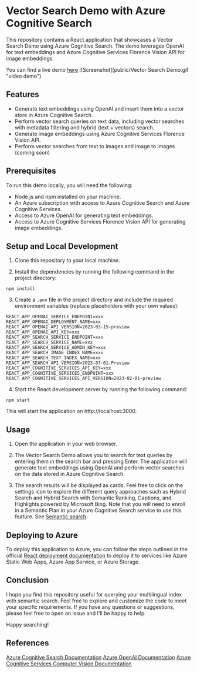 # Vector Search Demo with Azure Cognitive Search

This repository contains a React application that showcases a Vector Search Demo using Azure Cognitive Search. The demo leverages OpenAI for text embeddings and Azure Cognitive Services Florence Vision API for image embeddings. 

You can find a live demo [here](https://gentle-desert-086f73910.3.azurestaticapps.net/#/)
![Screenshot](public/Vector Search Demo.gif "video demo")

## Features

- Generate text embeddings using OpenAI and insert them into a vector store in Azure Cognitive Search.
- Perform vector search queries on text data, including vector searches with metadata filtering and hybrid (text + vectors) search.
- Generate image embeddings using Azure Cognitive Services Florence Vision API.
- Perform vector searches from text to images and image to images (coming soon)

## Prerequisites

To run this demo locally, you will need the following:

- Node.js and npm installed on your machine.
- An Azure subscription with access to Azure Cognitive Search and Azure Cognitive Services.
- Access to Azure OpenAI for generating text embeddings.
- Access to Azure Cognitive Services Florence Vision API for generating image embeddings.

## Setup and Local Development

1. Clone this repository to your local machine.

2. Install the dependencies by running the following command in the project directory:
```
npm install
```

3. Create a `.env` file in the project directory and include the required environment variables (replace placeholders with your own values):

```plaintext
REACT_APP_OPENAI_SERVICE_ENDPOINT=xxx
REACT_APP_OPENAI_DEPLOYMENT_NAME=xxx
REACT_APP_OPENAI_API_VERSION=2023-03-15-preview
REACT_APP_OPENAI_API_KEY=xxx
REACT_APP_SEARCH_SERVICE_ENDPOINT=xxx
REACT_APP_SEARCH_SERVICE_NAME=xxx
REACT_APP_SEARCH_SERVICE_ADMIN_KEY=xxx
REACT_APP_SEARCH_IMAGE_INDEX_NAME=xxx
REACT_APP_SEARCH_TEXT_INDEX_NAME=xxx
REACT_APP_SEARCH_API_VERSION=2023-07-01-Preview
REACT_APP_COGNITIVE_SERVICES_API_KEY=xxx
REACT_APP_COGNITIVE_SERVICES_ENDPOINT=xxx
REACT_APP_COGNITIVE_SERVICES_API_VERSION=2023-02-01-preview
```

4. Start the React development server by running the following command:
```
npm start
```
This will start the application on http://localhost:3000.

## Usage
1. Open the application in your web browser.

2. The Vector Search Demo allows you to search for text queries by entering them in the search bar and pressing Enter. The application will generate text embeddings using OpenAI and perform vector searches on the data stored in Azure Cognitive Search.

3. The search results will be displayed as cards. Feel free to click on the settings icon to explore the different query approaches such as Hybrid Search and Hybrid Search with Semantic Ranking, Captions, and Highlights powered by Microsoft Bing. Note that you will need to enroll in a Semantic Plan in your Azure Cognitive Search service to use this feature. See [Semantic search](https://learn.microsoft.com/azure/search/semantic-search-overview).

## Deploying to Azure
To deploy this application to Azure, you can follow the steps outlined in the official [React deployment documentation](https://create-react-app.dev/docs/deployment/) to deploy it to services like Azure Static Web Apps, Azure App Service, or Azure Storage.

## Conclusion
I hope you find this repository useful for querying your multilingual index with semantic search. Feel free to explore and customize the code to meet your specific requirements.
If you have any questions or suggestions, please feel free to open an issue and I'll be happy to help.

Happy searching!

## References
[Azure Cognitive Search Documentation](https://learn.microsoft.com/azure/search/)
[Azure OpenAI Documentation](https://learn.microsoft.com/azure/cognitive-services/openai/)
[Azure Cognitive Services Computer Vision Documentation](https://learn.microsoft.com/azure/cognitive-services/computer-vision/)